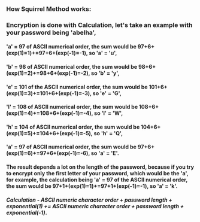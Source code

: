 ### How Squirrel Method works:

### Encryption is done with **Calculation**, let's take an example with your password being 'abelha',
#### 'a' = 97 of ASCII numerical order, the sum would be 97+6+(exp(1)=1)+=97+6+(exp(-1)=-1), so 'a' = 'u',
#### 'b' = 98 of ASCII numerical order, the sum would be 98+6+(exp(1)=2)+=98+6+(exp(-1)=-2), so 'b' = 'y',
#### 'e' = 101 of the ASCII numerical order, the sum would be 101+6+(exp(1)=3)+=101+6+(exp(-1)=-3), so 'e' = 'G',
#### 'l' = 108 of ASCII numerical order, the sum would be 108+6+(exp(1)=4)+=108+6+(exp(-1)=-4), so 'l' = 'W',
#### 'h' = 104 of ASCII numerical order, the sum would be 104+6+(exp(1)=5)+=104+6+(exp(-1)=-5), so 'h' = 'Q',
#### 'a' = 97 of ASCII numerical order, the sum would be 97+6+(exp(1)=6)+=97+6+(exp(-1)=-6), so 'a' = 'E'.

#### The result depends a lot on the length of the password, because if you try to encrypt only the first letter of your password, which would be the 'a', for example, the calculation being 'a' = 97 of the ASCII numerical order, the sum would be 97+1+(exp(1)=1)+=97+1+(exp(-1)=-1), so 'a' = 'k'.

#### *Calculation - ASCII numeric character order + password length + exponential(1) += ASCII numeric character order + password length + exponential(-1)*.